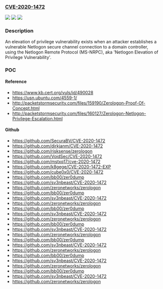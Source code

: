 ### [CVE-2020-1472](https://cve.mitre.org/cgi-bin/cvename.cgi?name=CVE-2020-1472)
![](https://img.shields.io/static/v1?label=Product&message=Windows%20Server%202012%20R2%20(Server%20Core%20installation)&color=blue)
![](https://img.shields.io/static/v1?label=Version&message=n%2Fa&color=blue)
![](https://img.shields.io/static/v1?label=Vulnerability&message=Elevation%20of%20Privilege&color=brighgreen)

### Description

An elevation of privilege vulnerability exists when an attacker establishes a vulnerable Netlogon secure channel connection to a domain controller, using the Netlogon Remote Protocol (MS-NRPC), aka 'Netlogon Elevation of Privilege Vulnerability'.

### POC

#### Reference
- https://www.kb.cert.org/vuls/id/490028
- https://usn.ubuntu.com/4559-1/
- http://packetstormsecurity.com/files/159190/Zerologon-Proof-Of-Concept.html
- http://packetstormsecurity.com/files/160127/Zerologon-Netlogon-Privilege-Escalation.html

#### Github
- https://github.com/SecuraBV/CVE-2020-1472
- https://github.com/dirkjanm/CVE-2020-1472
- https://github.com/risksense/zerologon
- https://github.com/VoidSec/CVE-2020-1472
- https://github.com/mstxq17/cve-2020-1472
- https://github.com/k8gege/CVE-2020-1472-EXP
- https://github.com/cube0x0/CVE-2020-1472
- https://github.com/bb00/zer0dump
- https://github.com/sv3nbeast/CVE-2020-1472
- https://github.com/zeronetworks/zerologon
- https://github.com/bb00/zer0dump
- https://github.com/sv3nbeast/CVE-2020-1472
- https://github.com/zeronetworks/zerologon
- https://github.com/bb00/zer0dump
- https://github.com/sv3nbeast/CVE-2020-1472
- https://github.com/zeronetworks/zerologon
- https://github.com/bb00/zer0dump
- https://github.com/sv3nbeast/CVE-2020-1472
- https://github.com/zeronetworks/zerologon
- https://github.com/bb00/zer0dump
- https://github.com/sv3nbeast/CVE-2020-1472
- https://github.com/zeronetworks/zerologon
- https://github.com/bb00/zer0dump
- https://github.com/sv3nbeast/CVE-2020-1472
- https://github.com/zeronetworks/zerologon
- https://github.com/bb00/zer0dump
- https://github.com/sv3nbeast/CVE-2020-1472
- https://github.com/zeronetworks/zerologon

